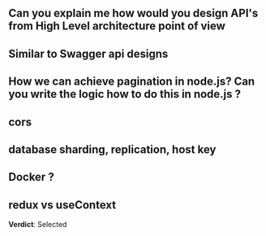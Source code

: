 ## Can you explain me how would you design API's from High Level architecture point of view
## Similar to Swagger api designs
## How we can achieve pagination in node.js? Can you write the logic how to do this in node.js ?
## cors
## database sharding, replication, host key 
## Docker ?
## redux vs useContext

**Verdict**: Selected